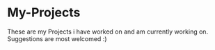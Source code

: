 # My-Projects
These are my Projects i have worked on and am currently working on.
 Suggestions are most welcomed :)
